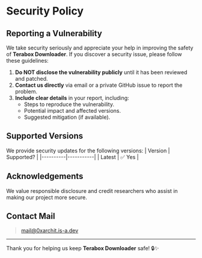 # Security Policy

## Reporting a Vulnerability
We take security seriously and appreciate your help in improving the safety of **Terabox Downloader**. If you discover a security issue, please follow these guidelines:

1. **Do NOT disclose the vulnerability publicly** until it has been reviewed and patched.
2. **Contact us directly** via email or a private GitHub issue to report the problem.
3. **Include clear details** in your report, including:
   - Steps to reproduce the vulnerability.
   - Potential impact and affected versions.
   - Suggested mitigation (if available).

## Supported Versions
We provide security updates for the following versions:
| Version  | Supported? |
|----------|-----------|
| Latest   | ✅ Yes |

## Acknowledgements
We value responsible disclosure and credit researchers who assist in making our project more secure.

## Contact Mail
> mail@0xarchit.is-a.dev
---

Thank you for helping us keep **Terabox Downloader** safe! 🔒✨
